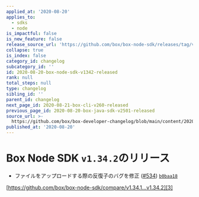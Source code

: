 ```yaml
---
applied_at: '2020-08-20'
applies_to:
  - sdks
  - node
is_impactful: false
is_new_feature: false
release_source_url: 'https://github.com/box/box-node-sdk/releases/tag/v1.34.2'
collapse: true
is_index: false
category_id: changelog
subcategory_id: ''
id: 2020-08-20-box-node-sdk-v1342-released
rank: null
total_steps: null
type: changelog
sibling_id: ''
parent_id: changelog
next_page_id: 2020-08-21-box-cli-v260-released
previous_page_id: 2020-08-20-box-java-sdk-v2501-released
source_url: >-
  https://github.com/box/box-developer-changelog/blob/main/content/2020/08-20-box-node-sdk-v1342-released.md
published_at: '2020-08-20'
---
```

# Box Node SDK `v1.34.2`のリリース

* ファイルをアップロードする際の反復子のバグを修正 ([#534][1]) [`b0baa18`][2]

[https://github.com/box/box-node-sdk/compare/v1.34.1...v1.34.2][3]

[1]: https://github.com/box/box-node-sdk/issues/534

[2]: https://github.com/box/box-node-sdk/commit/b0baa18ef6d9dab99fd1db5b898d2cce46e5521d

[3]: https://github.com/box/box-node-sdk/compare/v1.34.1...v1.34.2
